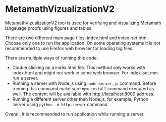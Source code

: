 # MetamathVizualizationV2
MetamathVizualizationV2 tool is used for verifying and visualizing Metamath langauage proofs using figures and tables.

There are two different main page files: index.html and index-set.html. Choose only one to run the application. On some operating systems it is not recommended to use Firefox web browser for loading big files.

There are multiple ways of running this code:
- Double clicking on a index.html file. This method only works with index.html and might not work in some web browser. For index-set.mm run a server. 
- Running a server with Node.js using `node server.js` command. Before running this command make sure `npm install` command executed as well. The content will be available with http://localhost:8000 address.
- Running a different server other than Node.js, for example, Python server using `python -m http.server` command.

Overall, it is recommended to run application while running a server.
